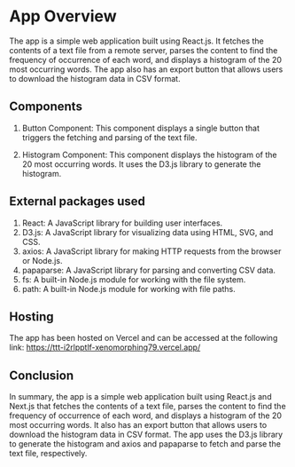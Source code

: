 # App Overview

The app is a simple web application built using React.js. It fetches the contents of a text file from a remote server, parses the content to find the frequency of occurrence of each word, and displays a histogram of the 20 most occurring words. The app also has an export button that allows users to download the histogram data in CSV format.


## Components
1.  Button Component: This component displays a single button that triggers the fetching and parsing of the text file.
    
2.  Histogram Component: This component displays the histogram of the 20 most occurring words. It uses the D3.js library to generate the histogram.

## External packages used

1.  React: A JavaScript library for building user interfaces.
2.  D3.js: A JavaScript library for visualizing data using HTML, SVG, and CSS.
3.  axios: A JavaScript library for making HTTP requests from the browser or Node.js.
4.  papaparse: A JavaScript library for parsing and converting CSV data.
5.  fs: A built-in Node.js module for working with the file system.
6.  path: A built-in Node.js module for working with file paths.

## Hosting

The app has been hosted on Vercel and can be accessed at the following link:
https://ttt-i2rlpptlf-xenomorphing79.vercel.app/

## Conclusion
In summary, the app is a simple web application built using React.js and Next.js that fetches the contents of a text file, parses the content to find the frequency of occurrence of each word, and displays a histogram of the 20 most occurring words. It also has an export button that allows users to download the histogram data in CSV format. The app uses the D3.js library to generate the histogram and axios and papaparse to fetch and parse the text file, respectively.
